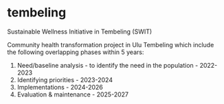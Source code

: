 # tembeling
Sustainable Wellness Initiative in Tembeling (SWIT)

Community health transformation project in Ulu Tembeling which include the following overlapping phases within 5 years:

1. Need/baseline analysis - to identify the need in the population - 2022-2023
2. Identifying priorities - 2023-2024
3. Implementations - 2024-2026
4. Evaluation & maintenance - 2025-2027
